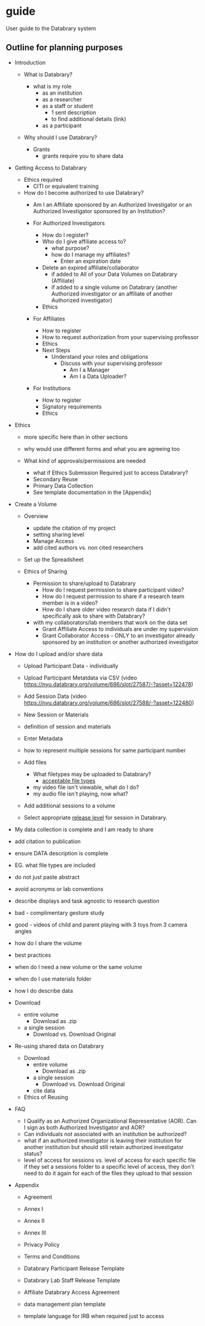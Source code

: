# guide
User guide to the Databrary system

## Outline for planning purposes

- Introduction
  - What is Databrary?
    - what is my role
      - as an institution
      - as a researcher
      - as a staff or student
        - 1 sent description
        - to find additional details (link)
      - as a participant
      
  - Why should I use Databrary?
    - Grants 
      - grants require you to share data
      
- Getting Access to Databrary
  - Ethics required
    - CITI or equivalent training
  - How do I become authorized to use Databrary?
    - Am I an Affiliate sponsored by an Authorized Investigator or an Authorized Investigator sponsored by an Institution?
    - For Authorized Investigators
      - How do I register?
      - Who do I give affiliate access to?
        - what purpose?
        - how do I manage my affiliates?
          - Enter an expiration date
      - Delete an expired affiliate/collaborator
        - if added to All of your Data Volumes on Databrary (Affiliate)
        - if added to a single volume on Databrary (another Authorized investigator or an affiliate of another Authorized investigator)
      - Ethics
    - For Affiliates
      - How to register
      - How to request authorization from your supervising professor
      - Ethics
      - Next Steps
        - Understand your roles and obligations
          - Discuss with your supervising professor
            - Am I a Manager 
            - Am I a Data Uploader?
      
    - For Institutions
      - How to register
      - Signatory requirements
      - Ethics
      

    
  

  
- Ethics
  - more specific here than in other sections
   - why would use different forms and what you are agreeing too
   
  - What kind of approvals/permissions are needed
    - what if Ethics Submission Required just to access Databrary?
    - Secondary Reuse
    - Primary Data Collection
    - See template documentation in the [Appendix]
  



- Create a Volume
  - Overview
    - update the citation of my project
    - setting sharing level
    - Manage Access
    - add cited authors vs. non cited researchers
  - Set up the Spreadsheet
  
  - Ethics of Sharing
    - Permission to share/upload to Databrary
      - How do I request permission to share participant video?  
      - How do I request permission to share if a research team member is in a video?  
      - How do I share older video research data if I didn't specifically ask to share with Databrary?  
    - with my collaborators/lab members that work on the data set
      - Grant Affiliate Access to individuals are under my supervision
      - Grant Collaborator Access - ONLY to an investigator already sponsored by an institution or another authorized investigator  
  
  
- How do I upload and/or share data
  - Upload Participant Data - individually
  - Upload Participant Metatdata via CSV (video https://nyu.databrary.org/volume/686/slot/27587/-?asset=122478)
  - Add Session Data (video https://nyu.databrary.org/volume/686/slot/27588/-?asset=122480)
  - New Session or Materials
   - definition of session and materials
  - Enter Metadata
   - how to represent multiple sessions for same participant number
  - Add files
    - What filetypes may be uploaded to Databrary? 
      - [acceptable file types](https://nyu.databrary.org/asset/formats)
    - my video file isn't viewable, what do I do?
    - my audio file isn't playing, now what?
    
  - Add additional sessions to a volume
  - Select appropriate [release level](https://www.databrary.org/resources/guide/investigators/release/release-levels.html) for session in Databrary.
  
  
- My data collection is complete and I am ready to share
 - add citation to publication
 - ensure DATA description is complete
  - EG. what file types are included
  - do not just paste abstract
  - avoid acronyms or lab conventions
  - describe displays and task agnostic to research question
   - bad - complimentary gesture study
   - good - videos of child and parent playing with 3 toys from 3 camera angles
 - how do I share the volume
  

- best practices
 - when do I need a new volume or the same volume
 - when do I use materials folder
 - how I do describe data

  
  
- Download
  - entire volume
    - Download as .zip
  - a single session
    - Download vs. Download Original 
    
  
- Re-using shared data on Databrary
  - Download
    - entire volume
      - Download as .zip
    - a single session
      - Download vs. Download Original 
    - cite data
  - Ethics of Reusing
 
- FAQ

  - I Qualify as an Authorized Organizational Representative (AOR). Can I sign as both Authorized Investigator and AOR?
  - Can individuals not associated with an institution be authorized?
  - what if an authorized investigator is leaving their institution for another institution but should still retain authorized investigator status?
  - level of access for sessions vs. level of access for each specific file if they set a sessions folder to a specific level of access, they don't need to do it again for each of the files they upload to that session

- Appendix  

  - Agreement  
  - Annex I  
  - Annex II  
  - Annex III  
  - Privacy Policy
  - Terms and Conditions
  
  - Databrary Participant Release Template
  - Databrary Lab Staff Release Template
  - Affiliate Databrary Access Agreement
  
  - data management plan template
  - template language for IRB when required just to access
